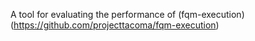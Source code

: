 A tool for evaluating the performance of (fqm-execution)(https://github.com/projecttacoma/fqm-execution)
